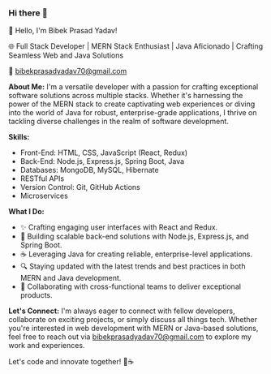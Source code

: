 ### Hi there 👋
👋 Hello, I'm Bibek Prasad Yadav!

🌐 Full Stack Developer | MERN Stack Enthusiast | Java Aficionado | Crafting Seamless Web and Java Solutions

📧 bibekprasadyadav70@gmail.com

**About Me:**
I'm a versatile developer with a passion for crafting exceptional software solutions across multiple stacks. Whether it's harnessing the power of the MERN stack to create captivating web experiences or diving into the world of Java for robust, enterprise-grade applications, I thrive on tackling diverse challenges in the realm of software development.

**Skills:**
- Front-End: HTML, CSS, JavaScript (React, Redux)
- Back-End: Node.js, Express.js, Spring Boot, Java
- Databases: MongoDB, MySQL, Hibernate
- RESTful APIs
- Version Control: Git, GitHub Actions
- Microservices

**What I Do:**
- ✨ Crafting engaging user interfaces with React and Redux.
- 🚀 Building scalable back-end solutions with Node.js, Express.js, and Spring Boot.
- ☕ Leveraging Java for creating reliable, enterprise-level applications.
- 🔍 Staying updated with the latest trends and best practices in both MERN and Java development.
- 💬 Collaborating with cross-functional teams to deliver exceptional products.


**Let's Connect:**
I'm always eager to connect with fellow developers, collaborate on exciting projects, or simply discuss all things tech. Whether you're interested in web development with MERN or Java-based solutions, feel free to reach out via bibekprasadyadav70@gmail.com to explore my work and experiences.

Let's code and innovate together! 🚀☕


<!--
**BibekPrasadYadav/BibekPrasadYadav** is a ✨ _special_ ✨ repository because its `README.md` (this file) appears on your GitHub profile.

Here are some ideas to get you started:

- 🔭 I’m currently working on ...
- 🌱 I’m currently learning ...
- 👯 I’m looking to collaborate on ...
- 🤔 I’m looking for help with ...
- 💬 Ask me about ...
- 📫 How to reach me: ...
- 😄 Pronouns: ...
- ⚡ Fun fact: ...
-->
